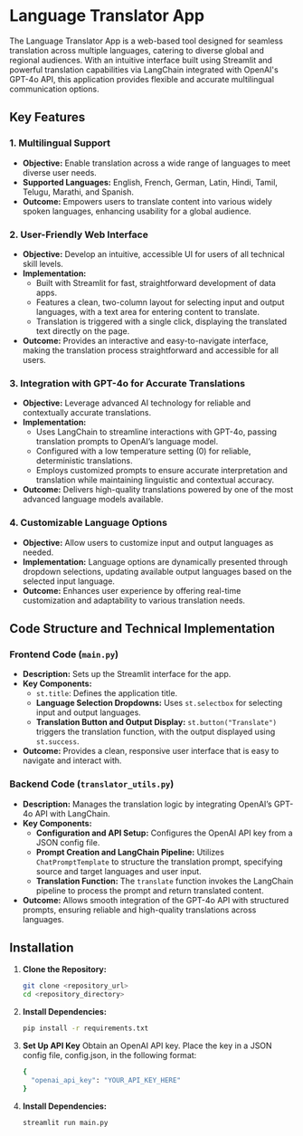 # Language Translator App

The Language Translator App is a web-based tool designed for seamless translation across multiple languages, catering to diverse global and regional audiences. With an intuitive interface built using Streamlit and powerful translation capabilities via LangChain integrated with OpenAI's GPT-4o API, this application provides flexible and accurate multilingual communication options.

## Key Features

### 1. Multilingual Support
- **Objective:** Enable translation across a wide range of languages to meet diverse user needs.
- **Supported Languages:** English, French, German, Latin, Hindi, Tamil, Telugu, Marathi, and Spanish.
- **Outcome:** Empowers users to translate content into various widely spoken languages, enhancing usability for a global audience.

### 2. User-Friendly Web Interface
- **Objective:** Develop an intuitive, accessible UI for users of all technical skill levels.
- **Implementation:**
  - Built with Streamlit for fast, straightforward development of data apps.
  - Features a clean, two-column layout for selecting input and output languages, with a text area for entering content to translate.
  - Translation is triggered with a single click, displaying the translated text directly on the page.
- **Outcome:** Provides an interactive and easy-to-navigate interface, making the translation process straightforward and accessible for all users.

### 3. Integration with GPT-4o for Accurate Translations
- **Objective:** Leverage advanced AI technology for reliable and contextually accurate translations.
- **Implementation:**
  - Uses LangChain to streamline interactions with GPT-4o, passing translation prompts to OpenAI’s language model.
  - Configured with a low temperature setting (0) for reliable, deterministic translations.
  - Employs customized prompts to ensure accurate interpretation and translation while maintaining linguistic and contextual accuracy.
- **Outcome:** Delivers high-quality translations powered by one of the most advanced language models available.

### 4. Customizable Language Options
- **Objective:** Allow users to customize input and output languages as needed.
- **Implementation:** Language options are dynamically presented through dropdown selections, updating available output languages based on the selected input language.
- **Outcome:** Enhances user experience by offering real-time customization and adaptability to various translation needs.

## Code Structure and Technical Implementation

### Frontend Code (`main.py`)
- **Description:** Sets up the Streamlit interface for the app.
- **Key Components:**
  - `st.title`: Defines the application title.
  - **Language Selection Dropdowns:** Uses `st.selectbox` for selecting input and output languages.
  - **Translation Button and Output Display:** `st.button("Translate")` triggers the translation function, with the output displayed using `st.success`.
- **Outcome:** Provides a clean, responsive user interface that is easy to navigate and interact with.

### Backend Code (`translator_utils.py`)
- **Description:** Manages the translation logic by integrating OpenAI’s GPT-4o API with LangChain.
- **Key Components:**
  - **Configuration and API Setup:** Configures the OpenAI API key from a JSON config file.
  - **Prompt Creation and LangChain Pipeline:** Utilizes `ChatPromptTemplate` to structure the translation prompt, specifying source and target languages and user input.
  - **Translation Function:** The `translate` function invokes the LangChain pipeline to process the prompt and return translated content.
- **Outcome:** Allows smooth integration of the GPT-4o API with structured prompts, ensuring reliable and high-quality translations across languages.

## Installation

1. **Clone the Repository:**
   ```bash
   git clone <repository_url>
   cd <repository_directory>
   
2. **Install Dependencies:**
   ```bash
   pip install -r requirements.txt
   
3. **Set Up API Key**
   Obtain an OpenAI API key.
   Place the key in a JSON config file, config.json, in the following format:
   ```bash
   {
     "openai_api_key": "YOUR_API_KEY_HERE"
   }

4. **Install Dependencies:**
   ```bash
   streamlit run main.py

